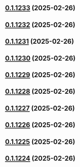 ## [0.1.1233](https://github.com/binary-braids/terraform-oracle/compare/v0.1.1232...v0.1.1233) (2025-02-26)



## [0.1.1232](https://github.com/binary-braids/terraform-oracle/compare/v0.1.1231...v0.1.1232) (2025-02-26)



## [0.1.1231](https://github.com/binary-braids/terraform-oracle/compare/v0.1.1230...v0.1.1231) (2025-02-26)



## [0.1.1230](https://github.com/binary-braids/terraform-oracle/compare/v0.1.1229...v0.1.1230) (2025-02-26)



## [0.1.1229](https://github.com/binary-braids/terraform-oracle/compare/v0.1.1228...v0.1.1229) (2025-02-26)



## [0.1.1228](https://github.com/binary-braids/terraform-oracle/compare/v0.1.1227...v0.1.1228) (2025-02-26)



## [0.1.1227](https://github.com/binary-braids/terraform-oracle/compare/v0.1.1226...v0.1.1227) (2025-02-26)



## [0.1.1226](https://github.com/binary-braids/terraform-oracle/compare/v0.1.1225...v0.1.1226) (2025-02-26)



## [0.1.1225](https://github.com/binary-braids/terraform-oracle/compare/v0.1.1224...v0.1.1225) (2025-02-26)



## [0.1.1224](https://github.com/binary-braids/terraform-oracle/compare/v0.1.1223...v0.1.1224) (2025-02-26)



